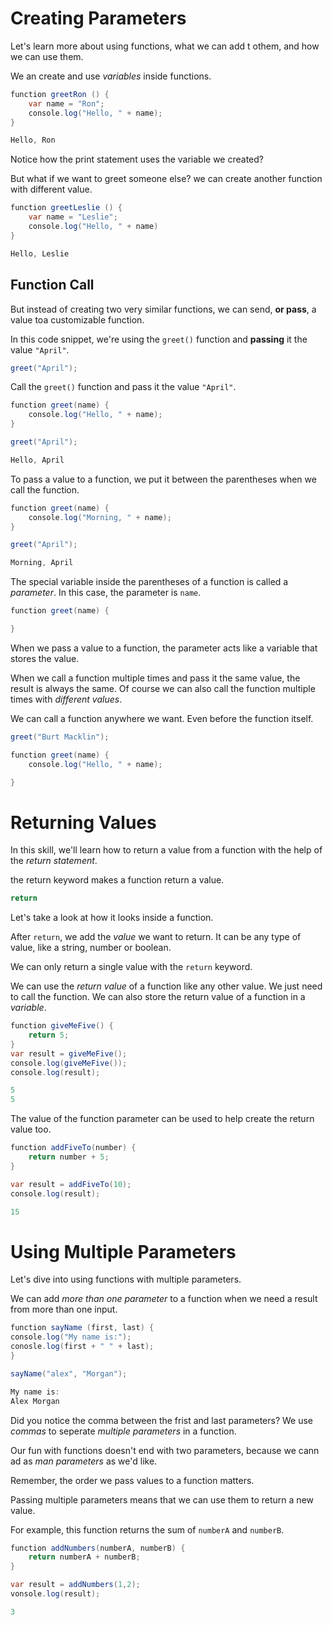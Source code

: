 # Creating Parameters

Let's learn more about using functions, what we can add t othem, and how we can use them.

We an create and use *variables* inside functions.

```java
function greetRon () {
    var name = "Ron";
    console.log("Hello, " + name);
}
```

```java
Hello, Ron
```

Notice how the print statement uses the variable we created?

But what if we want to greet someone else? we can create another function with different value.
```java
function greetLeslie () {
    var name = "Leslie";
    console.log("Hello, " + name)
}
```
```java
Hello, Leslie
```

## Function Call
But instead of creating two very similar functions, we can send, **or pass**, a value toa customizable function.

In this code snippet, we're using the `greet()` function and **passing** it the value `"April"`.

```java
greet("April");
```

Call the `greet()` function and pass it the value `"April"`.

```java
function greet(name) {
    console.log("Hello, " + name);
}

greet("April");
```
```java
Hello, April
```
To pass a value to a function, we put it between the parentheses when we call the function.

```java
function greet(name) {
    console.log("Morning, " + name);
}

greet("April");
```
```java
Morning, April
```

The special variable inside the parentheses of a function is called a *parameter*. In this case, the parameter is `name`.

```java
function greet(name) {

}
```
When we pass a value to a function, the parameter acts like a variable that stores the value.

When we call a function multiple times and pass it the same value, the result is always the same.
Of course we can also call the function multiple times with *different values*.

We can call a function anywhere we want. Even before the function itself.

```java
greet("Burt Macklin");

function greet(name) {
    console.log("Hello, " + name);

}
```
# Returning Values

In this skill, we'll learn how to return a value from a function with the help of the *return statement*.

the return keyword makes a function return a value.

```java
return
```

Let's take a look at how it looks inside a function.

After `return`, we add the *value* we want to return. It can be any type of value, like a string, number or boolean.

We can only return a single value with the `return` keyword.

We can use the *return value* of a function like any other value. We just need to call the function.
We can also store the return value of a function in a *variable*.


```java
function giveMeFive() {
    return 5;
}
var result = giveMeFive();
console.log(giveMeFive());
console.log(result);
```
```java
5
5
```
The value of the function parameter can be used to help create the return value too.

```java
function addFiveTo(number) {
    return number + 5;
}

var result = addFiveTo(10);
console.log(result);
```
```java
15
```
# Using Multiple Parameters

Let's dive into using functions with multiple parameters.

We can add *more than one parameter* to a function when we need a result from more than one input.

```java
function sayName (first, last) {
console.log("My name is:");
conosle.log(first + " " + last);
}

sayName("alex", "Morgan");
```
```java
My name is:
Alex Morgan
```

Did you notice the comma between the frist and last parameters? We use *commas* to seperate *multiple parameters* in a function.

Our fun with functions doesn't end with two parameters, because we cann ad as *man parameters* as we'd like.

Remember, the order we pass values to a function matters.

Passing multiple parameters means that we can use them to return a new value. 

For example, this function returns the sum of `numberA` and `numberB`.

```java
function addNumbers(numberA, numberB) {
    return numberA + numberB;
}

var result = addNumbers(1,2);
vonsole.log(result);
```
```java
3
```